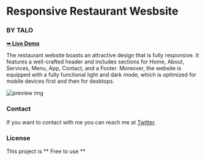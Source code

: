 # Responsive Restaurant Wesbsite
### BY TALO

<a href="https://alphaotuken.github.io/Responsive-Restaurant-Website/"><strong>➥ Live Demo</strong></a>

The restaurant website boasts an attractive design that is fully responsive. It features a well-crafted header and includes sections for Home, About, Services, Menu, App, Contact, and a Footer. Moreover, the website is equipped with a fully functional light and dark mode, which is optimized for mobile devices first and then for desktops.

![preview img](/preview.png)

### Contact

If you want to contact with me you can reach me at [Twitter](https://www.twitter.com/taloisik).

### License

This project is ** Free to use **
